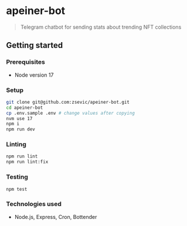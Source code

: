 # apeiner-bot

> Telegram chatbot for sending stats about trending NFT collections

## Getting started

### Prerequisites

- Node version 17

### Setup

```bash
git clone git@github.com:zsevic/apeiner-bot.git
cd apeiner-bot
cp .env.sample .env # change values after copying
nvm use 17
npm i
npm run dev
```

### Linting

```bash
npm run lint
npm run lint:fix
```

### Testing

```bash
npm test
```

### Technologies used

- Node.js, Express, Cron, Bottender
